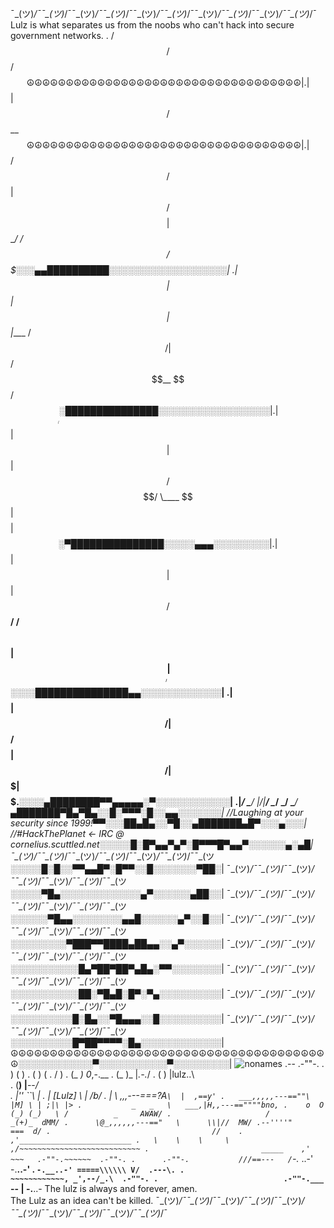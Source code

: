 ¯\_(ツ)_/¯¯\_(ツ)_/¯¯\_(ツ)_/¯¯\_(ツ)_/¯¯\_(ツ)_/¯¯\_(ツ)_/¯¯\_(ツ)_/¯¯\_(ツ)_/¯¯\_(ツ)_/¯¯\_(ツ)_/¯
Lulz is what separates us from the noobs who can't hack into secure government networks.
. /$$                 /$$            /$$$$$$☮☮☮☮☮☮☮☮☮☮☮☮☮☮☮☮☮☮☮☮☮☮☮☮☮☮☮☮☮☮☮☮☮☮☮|                         
.| $$                | $$           /$$__  $$☮☮☮☮☮☮☮☮☮☮☮☮☮☮☮☮☮☮☮☮☮☮☮☮☮☮☮☮☮☮☮☮☮☮☮|  
.| $$       /$$   /$$| $$ /$$$$$$$$| $$  \__/  /$$$$$$   /$$$$$$$░░░▄▄██████████░░░░░░░░░░░░░░░░░░░|
.| $$      | $$  | $$| $$|____ /$$/|  $$$$$$  /$$__  $$ /$$_____/░███████████████░░░░░░░░░░░░░░░░░░|
.| $$      | $$  | $$| $$   /$$$$/  \____  $$| $$$$$$$$| $$      ░▀███████████████░░░░░▄▄▄░░░░░░░░░|
.| $$      | $$  | $$| $$  /$$__/   /$$  \ $$| $$_____/| $$      ░░░░███████████████▄▄░░░░░░░░░░░░░|
.| $$$$$$$$|  $$$$$$/| $$ /$$$$$$$$|  $$$$$$/|  $$$$$$$|  $$$$$$.$░░░░▄████████▀▀▄▄▄▄▄░▀░░░░░░░░░░░░|
.|________/ \______/ |__/|________/ \______/  \_______/ \_______/▄███████▀█▄▀█▄░░█░▀▀▀░█░░▄▄░░░░░░░|
                          //Laughing at your security since 1999!▀▀░░░██▄█▄░░▀█░░▄███████▄█▀░░░▄░░░|
                //#HackThePlanet <- IRC  @ cornelius.scuttled.net░░░░░█░█▀▄▄▀▄▀░█▀▀▀█▀▄▄▀░░░░░░▄░▄█|
¯\_(ツ)_/¯¯\_(ツ)_/¯¯\_(ツ)_/¯¯\_(ツ)_/¯¯\_(ツ)_/¯¯\_(ツ)_/¯¯\_(ツ░░░░░█░█░░▀▀▄▄█▀░█▀▀░░█░░░░░░░▀██░|
¯\_(ツ)_/¯¯\_(ツ)_/¯¯\_(ツ)_/¯¯\_(ツ)_/¯¯\_(ツ)_/¯¯\_(ツ)_/¯¯\_(ツ░░░░░▀█▄░░░░░░░░░░░░░▄▀░░░░░░▄██░░|
¯\_(ツ)_/¯¯\_(ツ)_/¯¯\_(ツ)_/¯¯\_(ツ)_/¯¯\_(ツ)_/¯¯\_(ツ)_/¯¯\_(ツ░░░░░░▀█▄▄░░░░░░░░▄▄█░░░░░░▄▀░░█░░|
¯\_(ツ)_/¯¯\_(ツ)_/¯¯\_(ツ)_/¯¯\_(ツ)_/¯¯\_(ツ)_/¯¯\_(ツ)_/¯¯\_(ツ░░░░░░░░░▀███▀▀████▄██▄▄░░▄▀░░░░░░|
¯\_(ツ)_/¯¯\_(ツ)_/¯¯\_(ツ)_/¯¯\_(ツ)_/¯¯\_(ツ)_/¯¯\_(ツ)_/¯¯\_(ツ░░░░░░░░░░░█▄▀██▀██▀▄█▄░▀▀░░░░░░░░|
¯\_(ツ)_/¯¯\_(ツ)_/¯¯\_(ツ)_/¯¯\_(ツ)_/¯¯\_(ツ)_/¯¯\_(ツ)_/¯¯\_(ツ░░░░░░░░░░░██░▀█▄█░█▀░▀▄░░░░░░░░░░|
¯\_(ツ)_/¯¯\_(ツ)_/¯¯\_(ツ)_/¯¯\_(ツ)_/¯¯\_(ツ)_/¯¯\_(ツ)_/¯¯\_(ツ░░░░░░░░░░█░█▄░░▀█▄▄▄░░█░░░░░░░░░░|
¯\_(ツ)_/¯¯\_(ツ)_/¯¯\_(ツ)_/¯¯\_(ツ)_/¯¯\_(ツ)_/¯¯\_(ツ)_/¯¯\_(ツ░░░░░░░░░░█▀██▀▀▀▀░█▄░░░░░░░░░░░░░|
☮☮☮☮☮☮☮☮☮☮☮☮☮☮☮☮☮☮☮☮☮☮☮☮☮☮☮☮☮☮☮☮☮☮☮☮☮☮☮☮☮░░░░░░░░░░░░▀░░░░░░░░░░░▀░░░░░░░░░|
![nonames](https://user-images.githubusercontent.com/1758914/214786559-11078616-a57f-42f2-a6e3-246d7e7deb6b.gif)
.--    .-""-.
.   ) (     )
.  (   )   (
.     /     )
.    (_    _)                     0_,-.__
.      (_  )_                     |_.-._/
.       (    )                    |lulz..\    
.        (__)                     |__--_/          
.     |''   ``\                   |
.     | [Lulz] \                  |      /b/
.     |         \  ,,,---===?A`\  |  ,==y'
.   ___,,,,,---==""\        |M] \ | ;|\ |>
.           _   _   \   ___,|H,,---==""""bno,
.    o  O  (_) (_)   \ /          _     AWAW/
.                     /         _(+)_  dMM/
.      \@_,,,,,,---=="   \      \\|//  MW/
.--''''"                         ===  d/
.                                    //   
.                                    ,'_________________________
.   \    \    \     \               ,/~~~~~~~~~~~~~~~~~~~~~~~~~~~
.                         _____    ,'  ~~~   .-""-.~~~~~~  .-""-.
.      .-""-.           ///==---   /`-._ ..-'      -.__..-'
.            `-.__..-' =====\\\\\\ V/  .---\.
.                     ~~~~~~~~~~~~, _',--/_.\  .-""-.
.                            .-""-.___` --  \|         -.__..- The lulz is always and forever, amen.  
                                                             The
                                                            Lulz as an idea can't be killed.
¯\_(ツ)_/¯¯\_(ツ)_/¯¯\_(ツ)_/¯¯\_(ツ)_/¯¯\_(ツ)_/¯¯\_(ツ)_/¯¯\_(ツ)_/¯¯\_(ツ)_/¯¯\_(ツ)_/¯¯\_(ツ)_/¯
